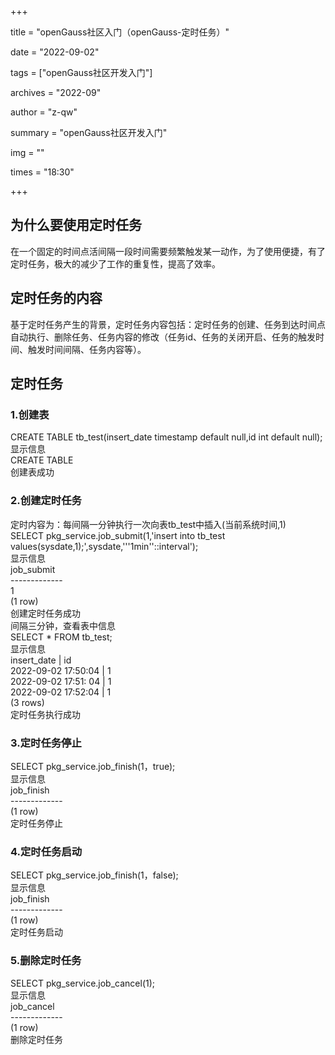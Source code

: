 +++

 title = "openGauss社区入门（openGauss-定时任务）" 

date = "2022-09-02" 

tags = ["openGauss社区开发入门"] 

archives = "2022-09" 

author = "z-qw" 

summary = "openGauss社区开发入门" 

img = "" 

times = "18:30" 

+++
<a name="ozA43"></a>
## 为什么要使用定时任务
在一个固定的时间点活间隔一段时间需要频繁触发某一动作，为了使用便捷，有了定时任务，极大的减少了工作的重复性，提高了效率。
<a name="uUNzC"></a>
## 定时任务的内容
基于定时任务产生的背景，定时任务内容包括：定时任务的创建、任务到达时间点自动执行、删除任务、任务内容的修改（任务id、任务的关闭开启、任务的触发时间、触发时间间隔、任务内容等）。
<a name="Wijpl"></a>
## 定时任务
<a name="Gpkwp"></a>
### 1.创建表
CREATE TABLE tb_test(insert_date timestamp default null,id int default null);<br />显示信息<br />CREATE TABLE <br />创建表成功
<a name="rSfVe"></a>
### 2.创建定时任务
定时内容为：每间隔一分钟执行一次向表tb_test中插入(当前系统时间,1)<br />SELECT pkg_service.job_submit(1,'insert into  tb_test values(sysdate,1);',sysdate,'''1min''::interval');<br />显示信息<br />job_submit<br />-------------<br />1<br />(1 row)<br />创建定时任务成功<br />间隔三分钟，查看表中信息<br />SELECT * FROM tb_test;<br />显示信息<br />        insert_date            |   id<br />2022-09-02 17:50:04   |    1<br />2022-09-02 17:51: 04  |    1<br />2022-09-02 17:52:04   |    1<br />(3 rows)<br />定时任务执行成功
<a name="mhApu"></a>
### 3.定时任务停止
SELECT pkg_service.job_finish(1，true);<br />显示信息<br />job_finish<br />-------------<br />(1 row)<br />定时任务停止
<a name="A8AQV"></a>
### 4.定时任务启动
SELECT pkg_service.job_finish(1，false);<br />显示信息<br />job_finish<br />-------------<br />(1 row)<br />定时任务启动
<a name="Hcgii"></a>
### 5.删除定时任务
SELECT pkg_service.job_cancel(1);<br />显示信息<br />job_cancel<br />-------------<br />(1 row)<br />删除定时任务

